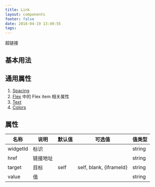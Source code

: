 ```yaml
---
title: Link
layout: components
footer: false
date: 2018-04-19 13:49:55
tags:
---
```


超链接

## 基本用法

## 通用属性

1. [Spacing](../Utilities/Spacing.html)
1. [Flex](../Utilities/Flex.html) 中的 Flex item 相关属性
1. [Text](../Utilities/Text.html)
1. [Colors](../Utilities/Colors.html)

## 属性

| 名称  | 说明 | 默认值 | 可选值 | 值类型 |
| ----- | ------ | ----- | ----- | --------- |
| widgetId | 标识 | | | string |
| href | 链接地址 | | | string |
| target | 目标 | self | self, blank, {iframeId} | string |
| value | 值 | | | string |